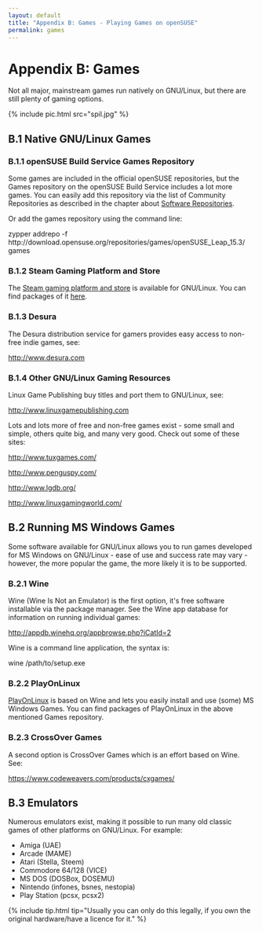 ```yaml
---
layout: default
title: "Appendix B: Games - Playing Games on openSUSE"
permalink: games
---
```


# Appendix B: Games

Not all major, mainstream games run natively on GNU/Linux, but there are still plenty of gaming options.

{% include pic.html src="spil.jpg" %}

## B.1 Native GNU/Linux Games

### B.1.1 openSUSE Build Service Games Repository

Some games are included in the official openSUSE repositories, but the Games repository on the openSUSE Build Service includes a lot more games. You can easily add this repository via the list of Community Repositories as described in the chapter about [Software Repositories](repositories).

Or add the games repository using the command line:

<div class="clroot">zypper addrepo -f http://download.opensuse.org/repositories/games/openSUSE_Leap_15.3/ games</div>

### B.1.2 Steam Gaming Platform and Store

The [Steam gaming platform and store](http://store.steampowered.com/browse/linux/) is available for GNU/Linux. You can find packages of it [here](http://software.opensuse.org/package/steam).

### B.1.3 Desura

The Desura distribution service for gamers provides easy access to non-free indie games, see:

<http://www.desura.com>

### B.1.4 Other GNU/Linux Gaming Resources

Linux Game Publishing buy titles and port them to GNU/Linux, see:

<http://www.linuxgamepublishing.com>

Lots and lots more of free and non-free games exist - some small and simple, others quite big, and many very good. Check out some of these sites:

<http://www.tuxgames.com/>

<http://www.penguspy.com/>

<http://www.lgdb.org/>

<http://www.linuxgamingworld.com/>

## B.2 Running MS Windows Games

Some software available for GNU/Linux allows you to run games developed for MS Windows on GNU/Linux - ease of use and success rate may vary - however, the more popular the game, the more likely it is to be supported.

### B.2.1 Wine

Wine (Wine Is Not an Emulator) is the first option, it's free software installable via the package manager. See the Wine app database for information on running individual games:

<http://appdb.winehq.org/appbrowse.php?iCatId=2>

Wine is a command line application, the syntax is:

<div class="cl">wine /path/to/setup.exe</div>

### B.2.2 PlayOnLinux

[PlayOnLinux](http://www.playonlinux.com/) is based on Wine and lets you easily install and use (some) MS Windows Games. You can find packages of PlayOnLinux in the above mentioned Games repository.

### B.2.3 CrossOver Games

A second option is CrossOver Games which is an effort based on Wine. See:

<https://www.codeweavers.com/products/cxgames/>

## B.3 Emulators

Numerous emulators exist, making it possible to run many old classic games of other platforms on GNU/Linux. For example:

- Amiga (UAE)
- Arcade (MAME)
- Atari (Stella, Steem)
- Commodore 64/128 (VICE)
- MS DOS (DOSBox, DOSEMU)
- Nintendo (infones, bsnes, nestopia)
- Play Station (pcsx, pcsx2)

{% include tip.html tip="Usually you can only do this legally, if you own the original hardware/have a licence for it." %}
